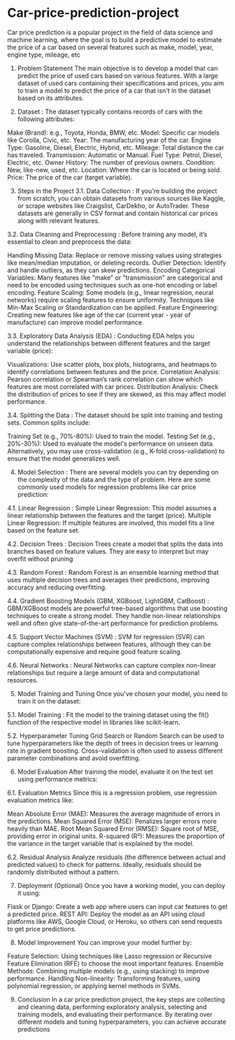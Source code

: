 # Car-price-prediction-project
Car price prediction is a popular project in the field of data science and machine learning, where the goal is to build a predictive model to estimate the price of a car based on several features such as make, model, year, engine type, mileage, etc

1. Problem Statement
The main objective is to develop a model that can predict the price of used cars based on various features. With a large dataset of used cars containing their specifications and prices, you aim to train a model to predict the price of a car that isn't in the dataset based on its attributes.

2. Dataset :
The dataset typically contains records of cars with the following attributes:

Make (Brand): e.g., Toyota, Honda, BMW, etc.
Model: Specific car models like Corolla, Civic, etc.
Year: The manufacturing year of the car.
Engine Type: Gasoline, Diesel, Electric, Hybrid, etc.
Mileage: Total distance the car has traveled.
Transmission: Automatic or Manual.
Fuel Type: Petrol, Diesel, Electric, etc.
Owner History: The number of previous owners.
Condition: New, like-new, used, etc.
Location: Where the car is located or being sold.
Price: The price of the car (target variable).

3. Steps in the Project
3.1. Data Collection :
If you're building the project from scratch, you can obtain datasets from various sources like Kaggle, or scrape websites like Craigslist, CarDekho, or AutoTrader. These datasets are generally in CSV format and contain historical car prices along with relevant features.

3.2. Data Cleaning and Preprocessing :
Before training any model, it’s essential to clean and preprocess the data:

Handling Missing Data: Replace or remove missing values using strategies like mean/median imputation, or deleting records.
Outlier Detection: Identify and handle outliers, as they can skew predictions.
Encoding Categorical Variables: Many features like "make" or "transmission" are categorical and need to be encoded using techniques such as one-hot encoding or label encoding.
Feature Scaling: Some models (e.g., linear regression, neural networks) require scaling features to ensure uniformity. Techniques like Min-Max Scaling or Standardization can be applied.
Feature Engineering: Creating new features like age of the car (current year - year of manufacture) can improve model performance.

3.3. Exploratory Data Analysis (EDA) :
Conducting EDA helps you understand the relationships between different features and the target variable (price):

Visualizations: Use scatter plots, box plots, histograms, and heatmaps to identify correlations between features and the price.
Correlation Analysis: Pearson correlation or Spearman’s rank correlation can show which features are most correlated with car prices.
Distribution Analysis: Check the distribution of prices to see if they are skewed, as this may affect model performance.

3.4. Splitting the Data :
The dataset should be split into training and testing sets. Common splits include:

Training Set (e.g., 70%-80%): Used to train the model.
Testing Set (e.g., 20%-30%): Used to evaluate the model's performance on unseen data.
Alternatively, you may use cross-validation (e.g., K-fold cross-validation) to ensure that the model generalizes well.

4. Model Selection :
There are several models you can try depending on the complexity of the data and the type of problem. Here are some commonly used models for regression problems like car price prediction:

4.1. Linear Regression :
Simple Linear Regression: This model assumes a linear relationship between the features and the target (price).
Multiple Linear Regression: If multiple features are involved, this model fits a line based on the feature set.

4.2. Decision Trees :
Decision Trees create a model that splits the data into branches based on feature values. They are easy to interpret but may overfit without pruning

4.3. Random Forest :
Random Forest is an ensemble learning method that uses multiple decision trees and averages their predictions, improving accuracy and reducing overfitting.

4.4. Gradient Boosting Models (GBM, XGBoost, LightGBM, CatBoost) :
GBM/XGBoost models are powerful tree-based algorithms that use boosting techniques to create a strong model. They handle non-linear relationships well and often give state-of-the-art performance for prediction problems.

4.5. Support Vector Machines (SVM) :
SVM for regression (SVR) can capture complex relationships between features, although they can be computationally expensive and require good feature scaling.

4.6. Neural Networks :
Neural Networks can capture complex non-linear relationships but require a large amount of data and computational resources.

5. Model Training and Tuning
Once you've chosen your model, you need to train it on the dataset:

5.1. Model Training :
Fit the model to the training dataset using the fit() function of the respective model in libraries like scikit-learn.

5.2. Hyperparameter Tuning
Grid Search or Random Search can be used to tune hyperparameters like the depth of trees in decision trees or learning rate in gradient boosting.
Cross-validation is often used to assess different parameter combinations and avoid overfitting.

6. Model Evaluation
After training the model, evaluate it on the test set using performance metrics:

6.1. Evaluation Metrics
Since this is a regression problem, use regression evaluation metrics like:

Mean Absolute Error (MAE): Measures the average magnitude of errors in the predictions.
Mean Squared Error (MSE): Penalizes larger errors more heavily than MAE.
Root Mean Squared Error (RMSE): Square root of MSE, providing error in original units.
R-squared (R²): Measures the proportion of the variance in the target variable that is explained by the model.

6.2. Residual Analysis
Analyze residuals (the difference between actual and predicted values) to check for patterns. Ideally, residuals should be randomly distributed without a pattern.

7. Deployment (Optional)
Once you have a working model, you can deploy it using:

Flask or Django: Create a web app where users can input car features to get a predicted price.
REST API: Deploy the model as an API using cloud platforms like AWS, Google Cloud, or Heroku, so others can send requests to get price predictions.

8. Model Improvement
You can improve your model further by:

Feature Selection: Using techniques like Lasso regression or Recursive Feature Elimination (RFE) to choose the most important features.
Ensemble Methods: Combining multiple models (e.g., using stacking) to improve performance.
Handling Non-linearity: Transforming features, using polynomial regression, or applying kernel methods in SVMs.

9. Conclusion
In a car price prediction project, the key steps are collecting and cleaning data, performing exploratory analysis, selecting and training models, and evaluating their performance. By iterating over different models and tuning hyperparameters, you can achieve accurate predictions
